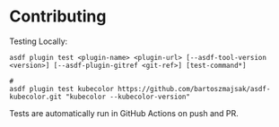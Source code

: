 # Contributing

Testing Locally:

```shell
asdf plugin test <plugin-name> <plugin-url> [--asdf-tool-version <version>] [--asdf-plugin-gitref <git-ref>] [test-command*]

#
asdf plugin test kubecolor https://github.com/bartoszmajsak/asdf-kubecolor.git "kubecolor --kubecolor-version"
```

Tests are automatically run in GitHub Actions on push and PR.
